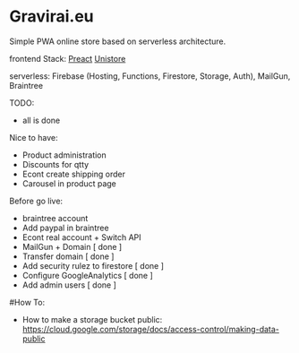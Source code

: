 # Gravirai.eu

Simple PWA online store based on serverless architecture.

frontend Stack:
[Preact](https://github.com/developit/preact)
[Unistore](https://github.com/developit/unistore)

serverless:
Firebase (Hosting, Functions, Firestore, Storage, Auth), MailGun, Braintree

TODO:

* all is done

Nice to have:

* Product administration
* Discounts for qtty
* Econt create shipping order
* Carousel in product page

Before go live:

* braintree account
* Add paypal in braintree
* Econt real account + Switch API
* MailGun + Domain [ done ]
* Transfer domain [ done ]
* Add security rulez to firestore [ done ]
* Configure GoogleAnalytics [ done ]
* Add admin users [ done ]

#How To:

* How to make a storage bucket public:
  https://cloud.google.com/storage/docs/access-control/making-data-public
